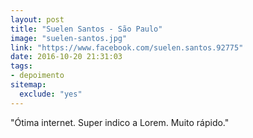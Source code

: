 ```yaml
---
layout: post
title: "Suelen Santos - São Paulo"
image: "suelen-santos.jpg"
link: "https://www.facebook.com/suelen.santos.92775"
date: 2016-10-20 21:31:03
tags:
- depoimento
sitemap:
  exclude: "yes"
---
```


"Ótima internet. Super indico a Lorem. Muito rápido."